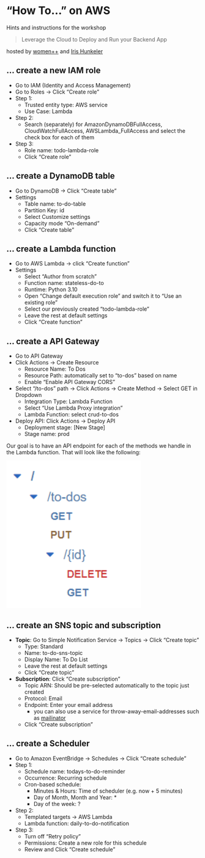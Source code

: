# “How To…” on AWS

Hints and instructions for the workshop 

> Leverage the Cloud to Deploy and Run your Backend App

hosted by [women++](https://www.womenplusplus.ch/) and [Iris Hunkeler](https://www.linkedin.com/in/iris-hunkeler/)

## … create a new IAM role
* Go to IAM (Identity and Access Management)
* Go to Roles → Click “Create role”
* Step 1:
  * Trusted entity type: AWS service
  * Use Case: Lambda
* Step 2:
  * Search (separately) for AmazonDynamoDBFullAccess, CloudWatchFullAccess, AWSLambda_FullAccess and select the check box for each of them
* Step 3:
  * Role name: todo-lambda-role
  * Click “Create role”

## … create a DynamoDB table
* Go to DynamoDB → Click “Create table”
* Settings
  * Table name: to-do-table
  * Partition Key: id
  * Select Customize settings
  * Capacity mode “On-demand”
  * Click “Create table”


## … create a Lambda function
* Go to AWS Lambda → click “Create function”
* Settings
  * Select “Author from scratch”
  * Function name: stateless-do-to
  * Runtime: Python 3.10
  * Open “Change default execution role” and switch it to “Use an existing role”
  * Select our previously created “todo-lambda-role”
  * Leave the rest at default settings
  * Click “Create function”

## … create a API Gateway
* Go to API Gateway
* Click Actions → Create Resource
  * Resource Name: To Dos
  * Resource Path: automatically set to “to-dos” based on name
  * Enable “Enable API Gateway CORS”
* Select “/to-dos” path → Click Actions → Create Method → Select GET in Dropdown
  * Integration Type: Lambda Function
  * Select “Use Lambda Proxy integration”
  * Lambda Function: select crud-to-dos
* Deploy API: Click Actions → Deploy API
  * Deployment stage: [New Stage]
  * Stage name: prod

Our goal is to have an API endpoint for each of the methods we handle in the Lambda function. That will look like the following:

![structure](api-gateway-structure.png)

## … create an SNS topic and subscription
* **Topic**: Go to Simple Notification Service → Topics → Click “Create topic”
  * Type: Standard
  * Name: to-do-sns-topic
  * Display Name: To Do List
  * Leave the rest at default settings
  * Click “Create topic”
* **Subscription**: Click “Create subscription”
  * Topic ARN: Should be pre-selected automatically to the topic just created
  * Protocol: Email
  * Endpoint: Enter your email address
    * you can also use a service for throw-away-email-addresses such as [mailinator](https://www.mailinator.com/)
  * Click “Create subscription”

## … create a Scheduler
* Go to Amazon EventBridge → Schedules → Click “Create schedule”
* Step 1:
  * Schedule name: todays-to-do-reminder
  * Occurrence: Recurring schedule
  * Cron-based schedule: 
    * Minutes & Hours: Time of scheduler (e.g. now + 5 minutes)
    * Day of Month, Month and Year: *
    * Day of the week: ?
* Step 2:
  * Templated targets → AWS Lambda
  * Lambda function: daily-to-do-notification
* Step 3:
  * Turn off “Retry policy”
  * Permissions: Create a new role for this schedule
  * Review and Click “Create schedule”





